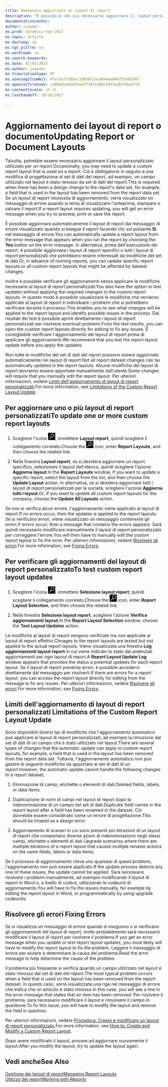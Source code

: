 ```yaml
---
title: Mantenere aggiornato un layout di report
description: "È possibile che sia necessario aggiornare il layout personalizzato utilizzato per un report. Ciò è obbligatorio in seguito a una modifica di progettazione al set di dati del report, ad esempio, un campo utilizzato nel layout è stato rimosso da set di dati del report."
documentationcenter: 
author: jswymer
ms.prod: dynamics-nav-2017
ms.topic: article
ms.devlang: na
ms.tgt_pltfrm: na
ms.workload: na
ms.search.keywords: 
ms.date: 07/01/2017
ms.author: jswymer
ms.translationtype: HT
ms.sourcegitcommit: 4fefaef7380ac10836fcac404eea006f55d8556f
ms.openlocfilehash: ca0bb5b30a6fded7f36f1380c5d73edb3f0a4ff0
ms.contentlocale: it-it
ms.lasthandoff: 10/16/2017

---
```

# <a name="updating-report-or-document-layouts"></a><span data-ttu-id="ad533-104">Aggiornamento dei layout di report o documento</span><span class="sxs-lookup"><span data-stu-id="ad533-104">Updating Report or Document Layouts</span></span>
<span data-ttu-id="ad533-105">Talvolta, potrebbe essere necessario aggiornare il layout personalizzato utilizzato per un report.</span><span class="sxs-lookup"><span data-stu-id="ad533-105">Occasionally, you may need to update a custom report layout that is used on a report.</span></span> <span data-ttu-id="ad533-106">Ciò è obbligatorio in seguito a una modifica di progettazione al set di dati del report, ad esempio, un campo utilizzato nel layout è stato rimosso da set di dati del report.</span><span class="sxs-lookup"><span data-stu-id="ad533-106">This is required when there has been a design change to the report's data set, for example, a field that is used in the layout has been removed from the report data set.</span></span> <span data-ttu-id="ad533-107">Se un layout di report necessita di aggiornamento, verrà visualizzato un messaggio di errore quando si tenta di visualizzare l'anteprima, stampare o salvare il report.</span><span class="sxs-lookup"><span data-stu-id="ad533-107">If a report layout requires updating, you will get an error message when you try to preview, print or save the report.</span></span>  
  
<span data-ttu-id="ad533-108">È possibile aggiornare automaticamente il layout di report dal messaggio di errore visualizzato quando si esegue il report facendo clic sul pulsante **Sì** nel messaggio di errore.</span><span class="sxs-lookup"><span data-stu-id="ad533-108">You can automatically update a report layout from the error message that appears when you run the report by choosing the **Yes** button on the error message.</span></span> <span data-ttu-id="ad533-109">In alternativa, prima dell'esecuzione dei report, è possibile aggiornare i layout di report specifici o tutti i layout di report personalizzati che potrebbero essere interessati da modifiche del set di dati.</span><span class="sxs-lookup"><span data-stu-id="ad533-109">Or, in advance of running reports, you can update specific report layouts or all custom report layouts that might be affected by dataset changes.</span></span>  
  
<span data-ttu-id="ad533-110">Inoltre è possibile verificare gli aggiornamenti senza applicare le modifiche necessarie ai layout di report personalizzati.</span><span class="sxs-lookup"><span data-stu-id="ad533-110">You also have the option to test updates without applying the required changes to the custom report layouts.</span></span> <span data-ttu-id="ad533-111">In questo modo è possibile visualizzare le modifiche che verranno applicate al layout di report e individuare i problemi che si potrebbero verificare durante il processo.</span><span class="sxs-lookup"><span data-stu-id="ad533-111">This enables you to see what changes will be applied to the report layout and identify possible issues in the process.</span></span> <span data-ttu-id="ad533-112">Dai risultati dei test è possibile aprire direttamente i layout di report personalizzati per risolvere eventuali problemi.</span><span class="sxs-lookup"><span data-stu-id="ad533-112">From the test results, you can open the custom report layouts directly for editing to fix any issues.</span></span> <span data-ttu-id="ad533-113">È consigliabile verificare l'aggiornamento del layout di report prima di applicare gli aggiornamenti.</span><span class="sxs-lookup"><span data-stu-id="ad533-113">We recommend that you test the report layout update before you apply the updates.</span></span>  
  
<span data-ttu-id="ad533-114">Non tutte le modifiche del set di dati del report possono essere aggiornate automaticamente nei layout di report.</span><span class="sxs-lookup"><span data-stu-id="ad533-114">Not all report dataset changes can be automatically updated in the report layouts.</span></span> <span data-ttu-id="ad533-115">Alcune modifiche del layout di report dovranno essere apportate manualmente dall'utente.</span><span class="sxs-lookup"><span data-stu-id="ad533-115">Some changes will require that you manually edit the report layout.</span></span> <span data-ttu-id="ad533-116">Per ulteriori informazioni, vedere [Limiti dell'aggiornamento di layout di report personalizzati](ui-update-report-layouts.md#UpdateLimitations).</span><span class="sxs-lookup"><span data-stu-id="ad533-116">For more information, see [Limitations of the Custom Report Layout Update](ui-update-report-layouts.md#UpdateLimitations).</span></span>  
  
## <a name="to-update-one-or-more-custom-report-layouts"></a><span data-ttu-id="ad533-117">Per aggiornare uno o più layout di report personalizzati</span><span class="sxs-lookup"><span data-stu-id="ad533-117">To update one or more custom report layouts</span></span>  
  
1.  <span data-ttu-id="ad533-118">Scegliere l'icona ![Cerca pagina o report](media/ui-search/search_small.png "icona Cerca pagina o report"), immettere **Layout report**, quindi scegliere il collegamento correlato.</span><span class="sxs-lookup"><span data-stu-id="ad533-118">Choose the ![Search for Page or Report](media/ui-search/search_small.png "Search for Page or Report icon") icon, enter **Report Layouts**, and then choose the related link.</span></span>  
  
2.  <span data-ttu-id="ad533-119">Nella finestra **Layout report**, se si desidera aggiornare un report specifico, selezionare il layout dall'elenco, quindi scegliere l'azione **Aggiorna layout**.</span><span class="sxs-lookup"><span data-stu-id="ad533-119">In the **Report Layouts** window, if you want to update a specific report, select the layout from the list, and then choose the **Update Layout** action.</span></span> <span data-ttu-id="ad533-120">In alternativa, se si desidera aggiornare tutti i layout di report personalizzati per la società, scegliere l'azione **Aggiorna tutti i layout**.</span><span class="sxs-lookup"><span data-stu-id="ad533-120">Or, if you want to update all custom report layouts for the company, choose the **Update All Layouts** action.</span></span>  

<span data-ttu-id="ad533-121">Se non si verifica alcun errore, l'aggiornamento viene applicato ai layout di report.</span><span class="sxs-lookup"><span data-stu-id="ad533-121">If no errors occur, then the updates is applied to the report layouts.</span></span> <span data-ttu-id="ad533-122">Se si verificano errori, viene visualizzato un messaggio contenente gli errori.</span><span class="sxs-lookup"><span data-stu-id="ad533-122">If errors occur, then a message that contains the errors appears.</span></span> <span data-ttu-id="ad533-123">Sarà quindi necessario modificare manualmente il layout di report personalizzato per correggere l'errore.</span><span class="sxs-lookup"><span data-stu-id="ad533-123">You will then have to manually edit the custom report layout to fix the error.</span></span> <span data-ttu-id="ad533-124">Per ulteriori informazioni, vedere [Risolvere gli errori](ui-update-report-layouts.md#FixErrors).</span><span class="sxs-lookup"><span data-stu-id="ad533-124">For more information, see [Fixing Errors](ui-update-report-layouts.md#FixErrors).</span></span>  

## <a name="to-test-custom-report-layout-updates"></a><span data-ttu-id="ad533-125">Per verificare gli aggiornamenti del layout di report personalizzato</span><span class="sxs-lookup"><span data-stu-id="ad533-125">To test custom report layout updates</span></span>  
  
1.  <span data-ttu-id="ad533-126">Scegliere l'icona ![Cerca pagina o report](media/ui-search/search_small.png "icona Cerca pagina o report"), immettere **Selezione layout report**, quindi scegliere il collegamento correlato.</span><span class="sxs-lookup"><span data-stu-id="ad533-126">Choose the ![Search for Page or Report](media/ui-search/search_small.png "Search for Page or Report icon") icon, enter **Report Layout Selection**, and then choose the related link.</span></span>  
  
2.  <span data-ttu-id="ad533-127">Nella finestra **Selezione layout report**, scegliere l'azione **Verifica aggiornamenti layout**.</span><span class="sxs-lookup"><span data-stu-id="ad533-127">In the **Report Layout Selection** window, choose the **Test Layout Updates** action.</span></span>  
  
 <span data-ttu-id="ad533-128">Le modifiche ai layout di report vengono verificate ma non applicate ai layout di report effettivi.</span><span class="sxs-lookup"><span data-stu-id="ad533-128">Chnages to the report layouts are tested but not applied to the actual report layouts.</span></span> <span data-ttu-id="ad533-129">Viene visualizzata una finestra **Log aggiornamenti layout report** in cui viene indicato lo stato dei potenziali aggiornamenti per ogni layout di report.</span><span class="sxs-lookup"><span data-stu-id="ad533-129">A **Report Layout Update Log** window appears that provides the status a potential updates for each report layout.</span></span> <span data-ttu-id="ad533-130">Se il layout di report presenta errori, è possibile accedervi direttamente dal messaggio per risolverli.</span><span class="sxs-lookup"><span data-stu-id="ad533-130">If there are errors for a report layout, you can access the report layout directly for editing from the message to fix any issues.</span></span> <span data-ttu-id="ad533-131">Per ulteriori informazioni, vedere [Risolvere gli errori](ui-update-report-layouts.md#FixErrors).</span><span class="sxs-lookup"><span data-stu-id="ad533-131">For more information, see [Fixing Errors](ui-update-report-layouts.md#FixErrors).</span></span>  
  
##  <span data-ttu-id="ad533-132"><a name="UpdateLimitations"></a> Limiti dell'aggiornamento di layout di report personalizzati</span><span class="sxs-lookup"><span data-stu-id="ad533-132"><a name="UpdateLimitations"></a> Limitations of the Custom Report Layout Update</span></span>  
 <span data-ttu-id="ad533-133">Sono disponibili diversi tipi di modifiche che l'aggiornamento automatico può applicare ai layout di report personalizzati, ad esempio la rimozione dal set di dati di un campo che è stato utilizzato nel layout.</span><span class="sxs-lookup"><span data-stu-id="ad533-133">There are several types of changes that the automatic update can apply to custom report layouts, for example, a field that is used in the layout has been removed from the report data set.</span></span> <span data-ttu-id="ad533-134">Tuttavia, l'aggiornamento automatico non può gestire le seguenti modifiche da apportare al set di dati di un report.</span><span class="sxs-lookup"><span data-stu-id="ad533-134">However, the automatic update cannot handle the following changes to a report dataset.</span></span>  
  
1.  <span data-ttu-id="ad533-135">Eliminazione di campi, etichette o elementi di dati.</span><span class="sxs-lookup"><span data-stu-id="ad533-135">Deleted fields, labels, or data items.</span></span>  
  
2.  <span data-ttu-id="ad533-136">Duplicazione di nomi di campi nel layout di report dopo la ridenominazione di un campo nel set di dati.</span><span class="sxs-lookup"><span data-stu-id="ad533-136">Duplicate field names in the report layout after a field has been renamed in the dataset.</span></span> <span data-ttu-id="ad533-137">Ciò dovrebbe essere considerato come un errore di progettazione.</span><span class="sxs-lookup"><span data-stu-id="ad533-137">This should be treated as a design error.</span></span>  
  
3.  <span data-ttu-id="ad533-138">Aggiornamento di scenari in cui sono presenti più iterazioni di un layout di report che comportano diverse azioni di ridenominazione negli stessi campi, etichette o elementi di dati.</span><span class="sxs-lookup"><span data-stu-id="ad533-138">Upgrade scenarios where there are multiple iterations of a report layout that causes multiple rename actions on the same fields, labels or data items.</span></span>  
  
 <span data-ttu-id="ad533-139">Se il processo di aggiornamento rileva uno qualsiasi di questi problemi, l'aggiornamento non può essere applicato.</span><span class="sxs-lookup"><span data-stu-id="ad533-139">If the update process detects any one of these issues, the update cannot be applied.</span></span> <span data-ttu-id="ad533-140">Sarà necessario risolvere i problemi manualmente, ad esempio modificando il layout di report in Word o, a livello di codice, utilizzando le codeunit di aggiornamento.</span><span class="sxs-lookup"><span data-stu-id="ad533-140">You will have to fix the issues manually, for example by editing the report layout in Word, or programmatically by using upgrade codeunits.</span></span>  
  
##  <span data-ttu-id="ad533-141"><a name="FixErrors"></a> Risolvere gli errori</span><span class="sxs-lookup"><span data-stu-id="ad533-141"><a name="FixErrors"></a> Fixing Errors</span></span>  
 <span data-ttu-id="ad533-142">Se si visualizza un messaggio di errore quando si eseguono o si verificano gli aggiornamenti del layout di report, molto probabilmente sarà necessario modificare il layout di report per risolvere il problema.</span><span class="sxs-lookup"><span data-stu-id="ad533-142">If you get an error message when you update or test report layout updates, you most likely will have to modify the report layout to fix the problem.</span></span> <span data-ttu-id="ad533-143">Leggere il messaggio di errore per aiutare a determinare la causa del problema.</span><span class="sxs-lookup"><span data-stu-id="ad533-143">Read the error message to help determine the cause of the problem.</span></span>  
  
 <span data-ttu-id="ad533-144">Il problema più frequente si verifica quando un campo utilizzato nel layout è stato rimosso dal set di dati del report.</span><span class="sxs-lookup"><span data-stu-id="ad533-144">The most typical problem occurs when a field that is used on the layout has been removed from the report dataset.</span></span> <span data-ttu-id="ad533-145">In questo caso, verrà visualizzata una riga nel messaggio di errore che indica che un articolo è stato rimosso.</span><span class="sxs-lookup"><span data-stu-id="ad533-145">In this case, you will see a line in the error message that states that an item has been removed.</span></span> <span data-ttu-id="ad533-146">Per risolvere il problema, sarà necessario modificare il layout e rimuovere il campo in questione.</span><span class="sxs-lookup"><span data-stu-id="ad533-146">To fix this issue, you will have to modify the layout and remove the field in question.</span></span>  
  
 <span data-ttu-id="ad533-147">Per ulteriori informazioni, vedere [Procedura: Creare e modificare un layout di report personalizzato](ui-how-create-custom-report-layout.md#ModifyCustomLayout).</span><span class="sxs-lookup"><span data-stu-id="ad533-147">For more information, see [How to: Create and Modify a Custom Report Layout](ui-how-create-custom-report-layout.md#ModifyCustomLayout).</span></span>  
  
 <span data-ttu-id="ad533-148">Dopo avere modificato il layout, provare ad aggiornare nuovamente il layout.</span><span class="sxs-lookup"><span data-stu-id="ad533-148">After you modify the layout, try to update the layout again.</span></span>  
  
## <a name="see-also"></a><span data-ttu-id="ad533-149">Vedi anche</span><span class="sxs-lookup"><span data-stu-id="ad533-149">See Also</span></span>  
 [<span data-ttu-id="ad533-150">Gestione dei layout di report</span><span class="sxs-lookup"><span data-stu-id="ad533-150">Managing Report Layouts</span></span>](ui-manage-report-layouts.md)  
 [<span data-ttu-id="ad533-151">Utilizzo dei report</span><span class="sxs-lookup"><span data-stu-id="ad533-151">Working with Reports</span></span>](ui-work-report.md)  
